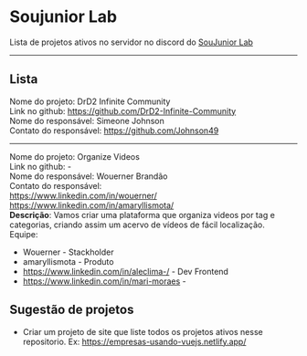 # Soujunior Lab

Lista de projetos ativos no servidor no discord do [SouJunior Lab](https://discord.gg/soujunior-community-759176734460346423)

----------------

## Lista
Nome do projeto: DrD2 Infinite Community  
Link no github: https://github.com/DrD2-Infinite-Community  
Nome do responsável: Simeone Johnson  
Contato do responsável: https://github.com/Johnson49  

---------------

Nome do projeto: Organize Videos    
Link no github: -  
Nome do responsável: Wouerner Brandão    
Contato do responsável:   
https://www.linkedin.com/in/wouerner/     
https://www.linkedin.com/in/amaryllismota/   
**Descrição**: Vamos criar uma plataforma que organiza videos por tag e categorias, criando assim um acervo de vídeos de fácil localização.   
Equipe:
* Wouerner - Stackholder
* amaryllismota - Produto
* https://www.linkedin.com/in/aleclima-/ - Dev Frontend
* https://www.linkedin.com/in/mari-moraes - 

## Sugestão de projetos

* Criar um projeto de site que liste todos os projetos ativos nesse repositorio. Ex: https://empresas-usando-vuejs.netlify.app/
